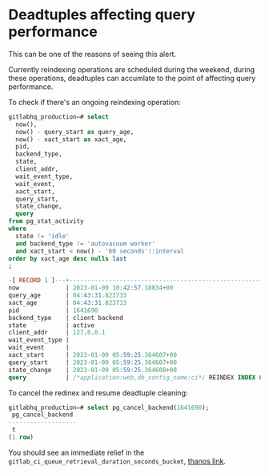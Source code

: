 # Deadtuples affecting query performance

This can be one of the reasons of seeing this alert.

Currently reindexing operations are scheduled during the weekend, during these operations, deadtuples can accumlate to the point of affecting query performance.

To check if there's an ongoing reindexing operation:

```sql
gitlabhq_production=# select
  now(),
  now() - query_start as query_age,
  now() - xact_start as xact_age,
  pid,
  backend_type,
  state,
  client_addr,
  wait_event_type,
  wait_event,
  xact_start,
  query_start,
  state_change,
  query
from pg_stat_activity
where
  state != 'idle'
  and backend_type != 'autovacuum worker'
  and xact_start < now() - '60 seconds'::interval
order by xact_age desc nulls last
;

-[ RECORD 1 ]---+-------------------------------------------------------------------------------------------
now             | 2023-01-09 10:42:57.18834+00
query_age       | 04:43:31.823733
xact_age        | 04:43:31.823733
pid             | 1641690
backend_type    | client backend
state           | active
client_addr     | 127.0.0.1
wait_event_type |
wait_event      |
xact_start      | 2023-01-09 05:59:25.364607+00
query_start     | 2023-01-09 05:59:25.364607+00
state_change    | 2023-01-09 05:59:25.364608+00
query           | /*application:web,db_config_name:ci*/ REINDEX INDEX CONCURRENTLY "public"."ci_builds_pkey"
```

To cancel the redinex and resume deadtuple cleaning:

```sql
gitlabhq_production=# select pg_cancel_backend(1641690);
 pg_cancel_backend
-------------------
 t
(1 row)
```

You should see an immediate relief in the `gitlab_ci_queue_retrieval_duration_seconds_bucket`, [thanos link](https://thanos.gitlab.net/graph?g0.expr=histogram_quantile(%0A%20%200.950000%2C%0A%20%20sum%20by%20(env%2Cenvironment%2Ctier%2Cstage%2Cle)%20(%0A%20%20%20%20rate(gitlab_ci_queue_retrieval_duration_seconds_bucket%7Benvironment%3D%22gprd%22%2Cstage%3D%22cny%22%7D%5B5m%5D)%0A%20%20)%0A)%0A&g0.tab=0&g0.stacked=0&g0.range_input=6h&g0.max_source_resolution=0s&g0.deduplicate=1&g0.partial_response=0&g0.store_matches=%5B%5D).
